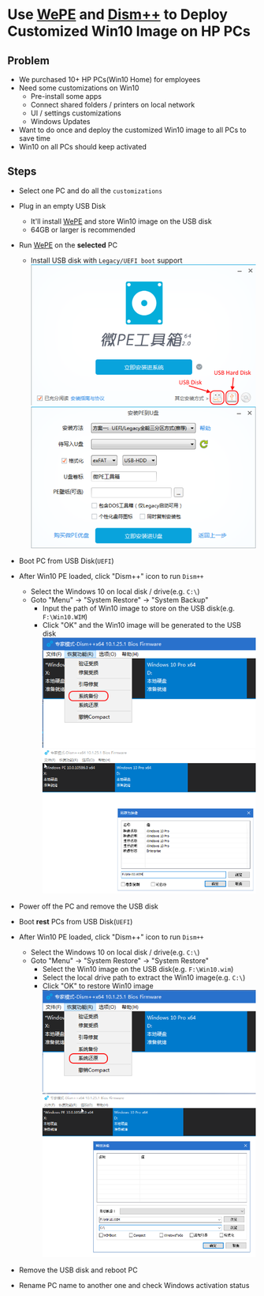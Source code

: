 # Use [WePE](http://www.wepe.com.cn/) and [Dism++](http://www.chuyu.me/zh-Hans/index.html) to Deploy Customized Win10 Image on HP PCs

## Problem
* We purchased 10+  HP PCs(Win10 Home) for employees
* Need some customizations on Win10
   * Pre-install some apps
   * Connect shared folders / printers on local network
   * UI / settings customizations
   * Windows Updates
* Want to do once and deploy the customized Win10 image to all PCs to save time
* Win10 on all PCs should keep activated

## Steps
* Select one PC and do all the `customizations`
* Plug in an empty USB Disk
   * It'll install [WePE](http://www.wepe.com.cn/)  and store Win10 image on the USB disk
   * 64GB or larger is recommended
*  Run [WePE](http://www.wepe.com.cn/)  on the **selected** PC
   * Install  USB disk with `Legacy/UEFI boot` support
     ![](img/01.png)
     ![](img/02.png)
   
* Boot PC from USB Disk(`UEFI`)
* After Win10 PE loaded, click "Dism++" icon to run `Dism++`
   * Select the Windows 10 on local disk / drive(e.g. `C:\`) 
   * Goto "Menu" -> "System Restore" -> "System Backup"
      * Input the path of Win10 image to store on the USB disk(e.g. `F:\Win10.WIM`)
      * Click "OK" and the Win10 image will be generated to the USB disk
         ![](img/03.png)
         ![](img/04.png)

* Power off the PC and remove the USB disk
* Boot **rest** PCs from USB Disk(`UEFI`)
* After Win10 PE loaded, click "Dism++" icon to run `Dism++`
   * Select the Windows 10 on local disk / drive(e.g. `C:\`) 
   * Goto "Menu" -> "System Restore" -> "System Restore"
      * Select the Win10 image on the USB disk(e.g. `F:\Win10.wim`)
      * Select the local drive path to extract the Win10 image(e.g. `C:\`)
      * Click "OK" to restore Win10 image
         ![](img/05.png)
         ![](img/06.png)
* Remove the USB disk and reboot PC
* Rename PC name to another one and check Windows activation status
